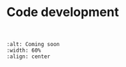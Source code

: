 # Code development

<br>

```{image} ../_static/coming_soon.png
:alt: Coming soon
:width: 60%
:align: center
```
